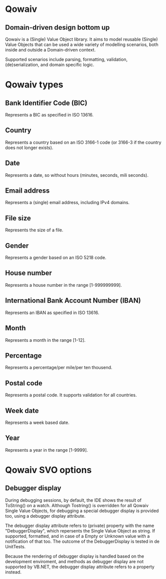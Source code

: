 Qowaiv
======
Domain-driven design bottom up
------------------------------

Qowaiv is a (Single) Value Object library. It aims to model reusable (Single) Value Objects that can be used a wide variety of modelling scenarios, both inside and outside a Domain-driven context.

Supported scenarios include parsing, formatting, validation, (de)serialization, and domain specific logic.

Qowaiv types
============

Bank Identifier Code (BIC)
----------------------------------------
Represents a BIC as specified in ISO 13616.

Country
-------
Represents a country based on an ISO 3166-1 code (or 3166-3 if the country does not longer exists).

Date
----
Represents a date, so without hours (minutes, seconds, mili seconds).

Email address
-------------
Represents a (single) email address, including IPv4 domains.

File size
---------
Represents the size of a file.

Gender
------
Represents a gender based on an ISO 5218 code.

House number
------------
Represents a house number in the range [1-999999999].

International Bank Account Number (IBAN)
----------------------------------------
Represents an IBAN as specified in ISO 13616.

Month
-----
Represents a month in the range [1-12].

Percentage
----------
Represents a percentage/per mile/per ten thousend.

Postal code
-----------
Represents a postal code. It supports validation for all countries.

Week date
---------
Represents a week based date.

Year
----
Represents a year in the range [1-9999].

Qowaiv SVO options
==================

Debugger display
----------------
During debugging sessions, by default, the IDE shows the result of ToString() on a watch. Although Tostring() is overridden for all Qowaiv Single Value Objects, for debugging a special debugger display is provided too, using a debugger display attribute.

The debugger display attribute refers to (private) property with the name "DebuggerDisplay", which repersents the Single Value Object as string. If supported, formatted, and in case of a Empty or Unknown value with a notification of that too. The outcome of the DebuggerDisplay is tested in de UnitTests.

Because the rendering of debugger display is handled based on the development enviroment, and methods as debugger display are not supported by VB.NET, the debugger display attribute refers to a property instead.